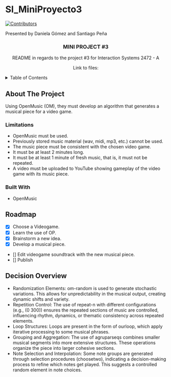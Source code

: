 # SI_MiniProyecto3

[contributors-shield]: https://img.shields.io/github/contributors/basicallydanny/SI_MiniProyecto3.svg?style=for-the-badge
[contributors-url]: https://github.com/basicallydanny/SI_MiniProyecto3/graphs/contributors
[![Contributors][contributors-shield]][contributors-url]

<div align="left">
Presented by Daniela Gómez and Santiago Peña
</div>

<!-- PROJECT -->

<h3 align="center">MINI PROJECT #3</h3>
  <p align="center">
    README in regards to the project #3 for Interaction Systems 2472 - A
  </p>
  <p align="center">
    Link to files: 
  </p>
</div>

<details>
  <summary>Table of Contents</summary>
  <ol>
    <li>
      <a href="#about-the-project">About The Project</a>
      <ul>
        <li><a href="#limitations">Limitations</a></li>
      </ul>
      <ul>
        <li><a href="#built-with">Built With</a></li>
      </ul>
    </li>
    <li>
      <a href="#roadmap">RoadMap</a>
      <a href="#decision-overview">Decision Overview</a>
  </ol>
</details>

## About The Project

Using OpenMusic (OM), they must develop an algorithm that generates a musical piece for a video game.

### Limitations

* OpenMusic must be used.
* Previously stored music material (wav, midi, mp3, etc.) cannot be used.
* The music piece must be consistent with the chosen video game.
* It must be at least 2 minutes long.
* It must be at least 1 minute of fresh music, that is, it must not be repeated.
* A video must be uploaded to YouTube showing gameplay of the video game with its music piece.

### Built With

* OpenMusic

## Roadmap

- [X] Choose a Videogame.
- [X] Learn the use of OP.
- [X] Brainstorm a new idea.
- [X] Develop a musical piece.
- [] Edit videogame soundtrack with the new musical piece.
- [] Publish

## Decision Overview

- Randomization Elements: om-random is used to generate stochastic variations. This allows for unpredictability in the musical output, creating dynamic shifts and variety.
-  Repetition Control: The use of repeat-n with different configurations (e.g., (0 300)) ensures the repeated sections of music are controlled, influencing rhythm, dynamics, or thematic consistency across repeated elements.
- Loop Structures: Loops are present in the form of ourloop, which apply iterative processing to some musical phrases.
- Grouping and Aggregation: The use of agruparseqs combines smaller musical segments into more extensive structures. These operations organize the piece into larger cohesive sections.
- Note Selection and Interpolation: Some note groups are generated through selection procedures (choosetwo), indicating a decision-making process to refine which notes get played. This suggests a controlled random element in note choices.

